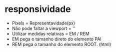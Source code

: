 # responsividade

- Pixels = Representavidade(px)
- Não pode faltar a viewport = '<meta name="viewport" content="width=device-width, initial-scale=1">'
- Utilizar medidas relativas = EM / REM
- EM pega o tamanho direto do elemento PAI
- REM pega o tamanho do elemento ROOT. (html)


